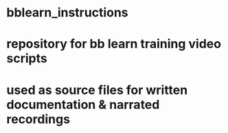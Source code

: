 # bblearn_instructions
# repository for bb learn training video scripts
# used as source files for written documentation & narrated recordings
